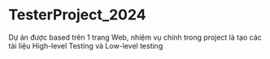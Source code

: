 # TesterProject_2024
Dự án được based trên 1 trang Web, nhiệm vụ chính trong project là tạo các tài liệu High-level Testing và Low-level testing 
